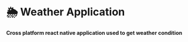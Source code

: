 # 🌦️ Weather Application
#### Cross platform react native application used to get weather condition
